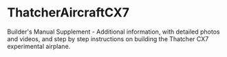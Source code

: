 # ThatcherAircraftCX7
Builder's Manual Supplement - Additional information, with detailed photos and videos, and step by step instructions on building the Thatcher CX7 experimental airplane.
